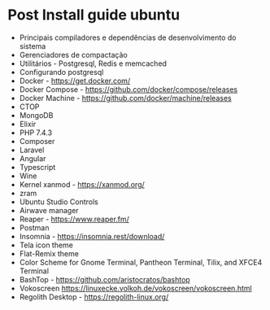 # Post Install guide ubuntu

- Principais compiladores e dependências de desenvolvimento do sistema
- Gerenciadores de compactação
- Utilitários - Postgresql, Redis e memcached
- Configurando postgresql
- Docker - https://get.docker.com/
- Docker Compose -  https://github.com/docker/compose/releases
- Docker Machine - https://github.com/docker/machine/releases
- CTOP
- MongoDB
- Elixir
- PHP 7.4.3
- Composer
- Laravel
- Angular
- Typescript
- Wine
- Kernel xanmod - https://xanmod.org/
- zram
- Ubuntu Studio Controls
- Airwave manager
- Reaper - https://www.reaper.fm/
- Postman
- Insomnia - https://insomnia.rest/download/
- Tela icon theme
- Flat-Remix theme
- Color Scheme for Gnome Terminal, Pantheon Terminal, Tilix, and XFCE4 Terminal
- BashTop - https://github.com/aristocratos/bashtop
- Vokoscreen https://linuxecke.volkoh.de/vokoscreen/vokoscreen.html
- Regolith Desktop - https://regolith-linux.org/
